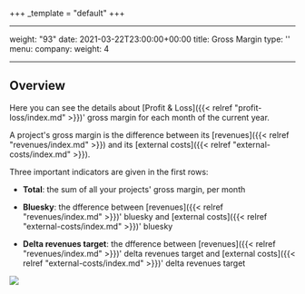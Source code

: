 +++
_template = "default"
+++

---
weight: "93"
date: 2021-03-22T23:00:00+00:00
title: Gross Margin
type: ''
menu:
  company:
    weight: 4

---
## Overview

Here you can see the details about [Profit & Loss]({{< relref "profit-loss/index.md" >}})' gross margin for each month of the current year.

A project's gross margin is the difference between its [revenues]({{< relref "revenues/index.md" >}}) and its [external costs]({{< relref "external-costs/index.md" >}}).

Three important indicators are given in the first rows:

* **Total**: the sum of all your projects' gross margin, per month

* **Bluesky**: the dfference between [revenues]({{< relref "revenues/index.md" >}})' bluesky and [external costs]({{< relref "external-costs/index.md" >}})' bluesky

* **Delta revenues target**: the dfference between [revenues]({{< relref "revenues/index.md" >}})' delta revenues target and [external costs]({{< relref "external-costs/index.md" >}})' delta revenues target

![](/uploads/2021/03/23/gross-margin.png)
